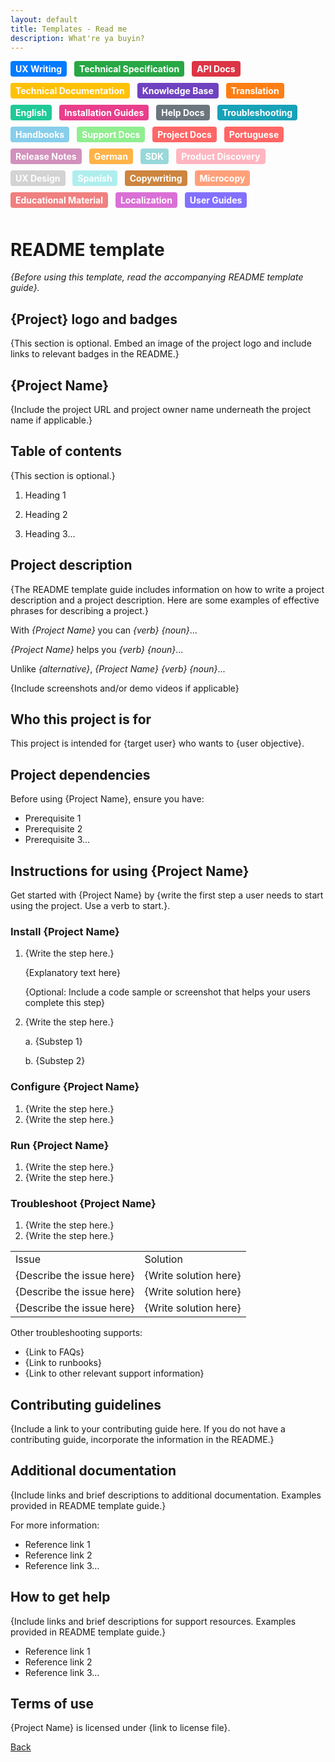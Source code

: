 ```yaml
---
layout: default
title: Templates - Read me
description: What're ya buyin?
---
```


<style>
.tag {
  display: inline-block;
  padding: 4px 8px;
  border-radius: 4px;
  color: #fff;
  font-size: 14px;
  font-weight: bold;
  margin-right: 8px;
  margin-bottom: 10px;
}

/* Add the background colors for each category */
.tag:nth-child(1) { background-color: #007bff; } /* UX Writing */
.tag:nth-child(2) { background-color: #28a745; } /* Technical Specification */
.tag:nth-child(3) { background-color: #dc3545; } /* API Docs */
.tag:nth-child(4) { background-color: #ffc107; } /* Technical Documentation */
.tag:nth-child(5) { background-color: #6f42c1; } /* Knowledge Base */
.tag:nth-child(6) { background-color: #fd7e14; } /* Translation */
.tag:nth-child(7) { background-color: #20c997; } /* English */
.tag:nth-child(8) { background-color: #e83e8c; } /* Installation Guides */
.tag:nth-child(9) { background-color: #6c757d; } /* Help Docs */
.tag:nth-child(10) { background-color: #17a2b8; } /* Troubleshooting */
.tag:nth-child(11) { background-color: #87ceeb; } /* Handbooks */
.tag:nth-child(12) { background-color: #90ee90; } /* Support Docs */
.tag:nth-child(13) { background-color: #ff6666; } /* Project Docs */
.tag:nth-child(14) { background-color: #ffff99; } /* Portuguese */
.tag:nth-child(15) { background-color: #d291bc; } /* Release Notes */
.tag:nth-child(16) { background-color: #ffb347; } /* German */
.tag:nth-child(17) { background-color: #98d8d8; } /* SDK */
.tag:nth-child(18) { background-color: #ffb6c1; } /* Product Discovery */
.tag:nth-child(19) { background-color: #d3d3d3; } /* UX Design */
.tag:nth-child(20) { background-color: #afeeee; } /* Spanish */
.tag:nth-child(21) { background-color: #cd853f; } /* Copywriting */
.tag:nth-child(22) { background-color: #ffa07a; } /* Microcopy */
.tag:nth-child(23) { background-color: #f08080; } /* Educational Material */
.tag:nth-child(24) { background-color: #da70d6; } /* Localization */
.tag:nth-child(25) { background-color: #8470ff; } /* User Guides */
</style>

<span class="tag" style="background-color: #007bff;">UX Writing</span>
<span class="tag" style="background-color: #28a745;">Technical Specification</span>
<span class="tag" style="background-color: #dc3545;">API Docs</span>
<span class="tag" style="background-color: #ffc107;">Technical Documentation</span>
<span class="tag" style="background-color: #6f42c1;">Knowledge Base</span>
<span class="tag" style="background-color: #fd7e14;">Translation</span>
<span class="tag" style="background-color: #20c997;">English</span>
<span class="tag" style="background-color: #e83e8c;">Installation Guides</span>
<span class="tag" style="background-color: #6c757d;">Help Docs</span>
<span class="tag" style="background-color: #17a2b8;">Troubleshooting</span>
<span class="tag" style="background-color: #87ceeb;">Handbooks</span>
<span class="tag" style="background-color: #90ee90;">Support Docs</span>
<span class="tag" style="background-color: #ff6666;">Project Docs</span>
<span class="tag" style="background-color: #ff6666;">Portuguese</span>
<span class="tag" style="background-color: #d291bc;">Release Notes</span>
<span class="tag" style="background-color: #ffb347;">German</span>
<span class="tag" style="background-color: #98d8d8;">SDK</span>
<span class="tag" style="background-color: #ffb6c1;">Product Discovery</span>
<span class="tag" style="background-color: #d3d3d3;">UX Design</span>
<span class="tag" style="background-color: #afeeee;">Spanish</span>
<span class="tag" style="background-color: #cd853f;">Copywriting</span>
<span class="tag" style="background-color: #ffa07a;">Microcopy</span>
<span class="tag" style="background-color: #f08080;">Educational Material</span>
<span class="tag" style="background-color: #da70d6;">Localization</span>
<span class="tag" style="background-color: #8470ff;">User Guides</span>

# README template
_{Before using this template, read the accompanying README template guide}._


## {Project} logo and badges
{This section is optional. Embed an image of the project logo and include links to relevant badges in the README.}


## {Project Name}
{Include the project URL and project owner name underneath the project name if applicable.}


## Table of contents
{This section is optional.}
1. Heading 1

2. Heading 2

3. Heading 3...


## Project description
{The README template guide includes information on how to write a project description and a project description. Here are some examples of effective phrases for describing a project.}

With _{Project Name}_ you can _{verb}_ _{noun}_...

_{Project Name}_ helps you _{verb}_ _{noun}_...

Unlike _{alternative}_, _{Project Name}_ _{verb}_ _{noun}_...

{Include screenshots and/or demo videos if applicable}


## Who this project is for
This project is intended for {target user} who wants to {user objective}.


## Project dependencies
Before using {Project Name}, ensure you have:
* Prerequisite 1
* Prerequisite 2
* Prerequisite 3...


## Instructions for using {Project Name}
Get started with {Project Name} by {write the first step a user needs to start using the project. Use a verb to start.}.


### Install {Project Name}
1. {Write the step here.} 

    {Explanatory text here} 
    
    {Optional: Include a code sample or screenshot that helps your users complete this step}

2. {Write the step here.} 
 
    a. {Substep 1} 
    
    b. {Substep 2}


### Configure {Project Name}
1. {Write the step here.}
2. {Write the step here.}


### Run {Project Name}
1. {Write the step here.}
2. {Write the step here.}


### Troubleshoot {Project Name}
1. {Write the step here.}
2. {Write the step here.} 

<table>
  <tr>
   <td>
    Issue
   </td>
   <td>
    Solution
   </td>
  </tr>
  <tr>
   <td>
    {Describe the issue here}
   </td>
   <td>
    {Write solution here}
   </td>
  </tr>
  <tr>
   <td>
    {Describe the issue here}
   </td>
   <td>
    {Write solution here}
   </td>
  </tr>
  <tr>
   <td>
    {Describe the issue here}
   </td>
   <td>
    {Write solution here}
   </td>
  </tr>
</table>



Other troubleshooting supports:
* {Link to FAQs}
* {Link to runbooks}
* {Link to other relevant support information}


## Contributing guidelines
{Include a link to your contributing guide here. If you do not have a contributing guide, incorporate the information in the README.}


## Additional documentation
{Include links and brief descriptions to additional documentation. Examples provided in README template guide.}

For more information:
* Reference link 1
* Reference link 2
* Reference link 3...


## How to get help
{Include links and brief descriptions for support resources. Examples provided in README template guide.}
* Reference link 1
* Reference link 2
* Reference link 3...


## Terms of use
{Project Name} is licensed under {link to license file}.







[Back](./)